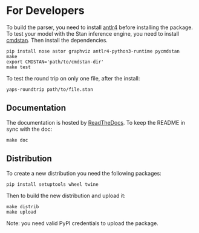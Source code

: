 # For Developers

To build the parser, you need to install [antlr4](http://www.antlr.org/) before installing the package.
To test your model with the Stan inference engine, you need to install [cmdstan](http://mc-stan.org/users/interfaces/cmdstan).
Then install the dependencies.

```
pip install nose astor graphviz antlr4-python3-runtime pycmdstan
make
export CMDSTAN='path/to/cmdstan-dir'
make test
```

To test the round trip on only one file, after the install:
```
yaps-roundtrip path/to/file.stan
```

## Documentation

The documentation is hosted by [ReadTheDocs](https://yaps.readthedocs.io).
To keep the README in sync with the doc:
```
make doc
```

## Distribution

To create a new distribution you need the following packages:
```
pip install setuptools wheel twine
```

Then to build the new distribution and upload it:
```
make distrib
make upload
```
Note: you need valid PyPI credentials to upload the package.
